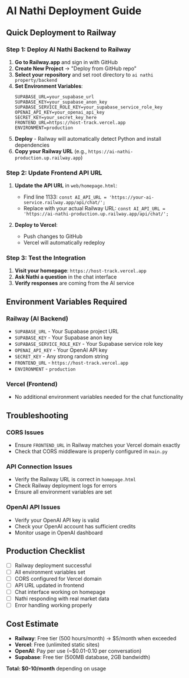 # AI Nathi Deployment Guide

## Quick Deployment to Railway

### Step 1: Deploy AI Nathi Backend to Railway

1. **Go to Railway.app** and sign in with GitHub
2. **Create New Project** → "Deploy from GitHub repo"
3. **Select your repository** and set root directory to `ai nathi property/backend`
4. **Set Environment Variables**:
   ```
   SUPABASE_URL=your_supabase_url
   SUPABASE_KEY=your_supabase_anon_key
   SUPABASE_SERVICE_ROLE_KEY=your_supabase_service_role_key
   OPENAI_API_KEY=your_openai_api_key
   SECRET_KEY=your_secret_key_here
   FRONTEND_URL=https://host-track.vercel.app
   ENVIRONMENT=production
   ```
5. **Deploy** - Railway will automatically detect Python and install dependencies
6. **Copy your Railway URL** (e.g., `https://ai-nathi-production.up.railway.app`)

### Step 2: Update Frontend API URL

1. **Update the API URL** in `web/homepage.html`:
   - Find line 1133: `const AI_API_URL = 'https://your-ai-service.railway.app/api/chat/';`
   - Replace with your actual Railway URL: `const AI_API_URL = 'https://ai-nathi-production.up.railway.app/api/chat/';`

2. **Deploy to Vercel**:
   - Push changes to GitHub
   - Vercel will automatically redeploy

### Step 3: Test the Integration

1. **Visit your homepage**: `https://host-track.vercel.app`
2. **Ask Nathi a question** in the chat interface
3. **Verify responses** are coming from the AI service

## Environment Variables Required

### Railway (AI Backend)
- `SUPABASE_URL` - Your Supabase project URL
- `SUPABASE_KEY` - Your Supabase anon key
- `SUPABASE_SERVICE_ROLE_KEY` - Your Supabase service role key
- `OPENAI_API_KEY` - Your OpenAI API key
- `SECRET_KEY` - Any strong random string
- `FRONTEND_URL` - `https://host-track.vercel.app`
- `ENVIRONMENT` - `production`

### Vercel (Frontend)
- No additional environment variables needed for the chat functionality

## Troubleshooting

### CORS Issues
- Ensure `FRONTEND_URL` in Railway matches your Vercel domain exactly
- Check that CORS middleware is properly configured in `main.py`

### API Connection Issues
- Verify the Railway URL is correct in `homepage.html`
- Check Railway deployment logs for errors
- Ensure all environment variables are set

### OpenAI API Issues
- Verify your OpenAI API key is valid
- Check your OpenAI account has sufficient credits
- Monitor usage in OpenAI dashboard

## Production Checklist

- [ ] Railway deployment successful
- [ ] All environment variables set
- [ ] CORS configured for Vercel domain
- [ ] API URL updated in frontend
- [ ] Chat interface working on homepage
- [ ] Nathi responding with real market data
- [ ] Error handling working properly

## Cost Estimate

- **Railway**: Free tier (500 hours/month) → $5/month when exceeded
- **Vercel**: Free (unlimited static sites)
- **OpenAI**: Pay per use (~$0.01-0.10 per conversation)
- **Supabase**: Free tier (500MB database, 2GB bandwidth)

**Total: $0-10/month** depending on usage
